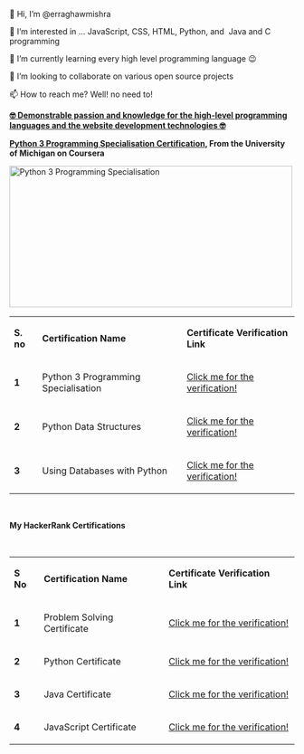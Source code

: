<p>👋 Hi, I&rsquo;m @erraghawmishra</p>
<p>👀 I&rsquo;m interested in ... JavaScript, CSS, HTML, Python, and &nbsp;Java and C programming</p>
<p>🌱 I&rsquo;m currently learning every high level programming language 😉</p>
<p>💞️ I&rsquo;m looking to collaborate on various open source projects</p>
<p>📫 How to reach me? Well! no need to!</p>

<b><u> 🤓 Demonstrable passion and knowledge for the high-level programming languages and the website development technologies 🤓</u></b>
<p>
<p><strong><a href="https://www.coursera.org/account/accomplishments/specialization/LEDHAFD4XUGW" target="_blank">Python 3 Programming Specialisation Certification</a>, From the University of Michigan on Coursera</strong></p>
<img src="https://github.com/erraghawmishra/python3/blob/8cb044829c9d3b8e387dd23e681685e3a71172ab/Python%20Specialisation.jpg" alt="Python 3 Programming Specialisation" width="500" height="250">
<br>
<table>
<tbody>
<tr>
<td>
<p><strong>S. no</strong></p>
</td>
<td>
<p><strong>Certification Name</strong></p>
</td>
<td>
<p><strong>Certificate Verification Link</strong></p>
</td>
</tr>
<tr>
<td>
<p><strong>1</strong></p>
</td>
<td>
<p><span style="font-weight: 400;">Python 3 Programming Specialisation&nbsp;</span></p>
</td>
<td>
<p><a href="https://www.coursera.org/account/accomplishments/specialization/LEDHAFD4XUGW"><span style="font-weight: 400;">Click me for the verification!</span></a></p>
</td>
</tr>
<tr>
<td>
<p><strong>2</strong></p>
</td>
<td>
<p><span style="font-weight: 400;">Python Data Structures</span></p>
</td>
<td>
<p><a href="https://www.coursera.org/account/accomplishments/verify/UZK9XB87PVRM"><span style="font-weight: 400;">Click me for the verification!</span></a></p>
</td>
</tr>
<tr>
<td>
<p><strong>3</strong></p>
</td>
<td>
<p><span style="font-weight: 400;">Using Databases with Python</span></p>
</td>
<td>
<p><a href="https://www.coursera.org/account/accomplishments/verify/G2EYDCHAAJ6D"><span style="font-weight: 400;">Click me for the verification!</span></a></p>
</td>
</tr>
</tbody>
</table>
<br>
<p><strong>My HackerRank Certifications</strong></p>
<br>
<table>
<tbody>
<tr>
<td>
<p><strong>S No</strong></p>
</td>
<td>
<p><strong>Certification Name</strong></p>
</td>
<td>
<p><strong>Certificate Verification Link</strong></p>
</td>
</tr>
<tr>
<td>
<p><strong>1</strong></p>
</td>
<td>
<p><span style="font-weight: 400;">Problem Solving Certificate</span></p>
</td>
<td>
<p><a href="https://www.hackerrank.com/certificates/0706e91d3cc5"><span style="font-weight: 400;">Click me for the verification!</span></a></p>
</td>
</tr>
<tr>
<td>
<p><strong>2</strong></p>
</td>
<td>
<p><span style="font-weight: 400;">Python Certificate</span></p>
</td>
<td>
<p><a href="https://www.hackerrank.com/certificates/4524d7a57929"><span style="font-weight: 400;">Click me for the verification!</span></a></p>
</td>
</tr>
<tr>
<td>
<p><strong>3</strong></p>
</td>
<td>
<p><span style="font-weight: 400;">Java Certificate</span></p>
</td>
<td>
<p><a href="https://www.hackerrank.com/certificates/e6edcb13b131"><span style="font-weight: 400;">Click me for the verification!</span></a></p>
</td>
</tr>
<tr>
<td>
<p><strong>4</strong></p>
</td>
<td>
<p><span style="font-weight: 400;">JavaScript Certificate</span></p>
</td>
<td>
<p><a href="https://www.hackerrank.com/certificates/841950f98753"><span style="font-weight: 400;">Click me for the verification!</span></a></p>
</td>
</tr>
</tbody>
</table>
